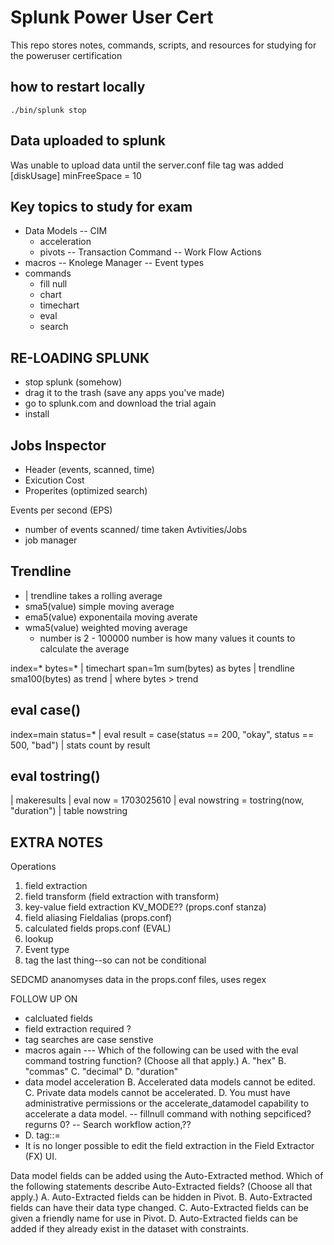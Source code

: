 # Splunk Power User Cert
This repo stores notes, commands, scripts, and resources for studying for the poweruser certification

## how to restart locally
`./bin/splunk stop`

## Data uploaded to splunk
Was unable to upload data until the server.conf file tag was added
[diskUsage]
minFreeSpace = 10


## Key topics to study for exam
- Data Models
    -- CIM
    - acceleration
    - pivots
-- Transaction Command
-- Work Flow Actions
- macros
-- Knolege Manager
-- Event types
- commands
     - fill null
     - chart
     - timechart
     - eval
     - search

## RE-LOADING SPLUNK
- stop splunk (somehow)
- drag it to the trash (save any apps you've made)
- go to splunk.com and download the trial again
- install 

## Jobs Inspector
- Header (events, scanned, time)
- Exicution Cost
- Properites (optimized search)

Events per second (EPS)
- number of events scanned/ time taken
Avtivities/Jobs 
- job manager 

## Trendline
- | trendline takes a rolling average
- sma5(value) simple moving average
- ema5(value) exponentaila moving averate
- wma5(value) weighted moving average
    - number is 2 - 100000
number is how many values it counts to calculate the average

index=* bytes=* 
| timechart span=1m sum(bytes) as bytes
| trendline sma100(bytes) as trend
| where bytes > trend

## eval case()
index=main status=*
| eval result = case(status == 200, "okay", status == 500, "bad")
| stats count by result

## eval tostring()
| makeresults
| eval now = 1703025610
| eval nowstring = tostring(now, "duration")
| table nowstring


## EXTRA NOTES

Operations
1. field extraction
2. field transform (field extraction with transform)
3. key-value field extraction KV_MODE?? (props.conf stanza)
4. field aliasing Fieldalias (props.conf)
5. calculated fields props.conf (EVAL)
6. lookup
7. Event type 
8. tag the last thing--so can not be conditional 

SEDCMD ananomyses data in the props.conf files, uses regex

FOLLOW UP ON 
- calcluated fields
- field extraction required ?
- tag searches are case senstive
- macros again
--- Which of the following can be used with the eval command tostring function? (Choose all that apply.)
    A. "hex"
    B. "commas"
    C. "decimal"
    D. "duration"
- data model acceleration
    B. Accelerated data models cannot be edited.
    C. Private data models cannot be accelerated.
    D. You must have administrative permissions or the accelerate_datamodel capability to accelerate a data model.
-- fillnull command with nothing sepcificed?  regurns 0?
--  Search workflow action,??
- D. tag::<field>=<tagname>
- It is no longer possible to edit the field extraction in the Field Extractor (FX) UI.

Data model fields can be added using the Auto-Extracted method.
Which of the following statements describe Auto-Extracted fields? (Choose all that apply.)
A. Auto-Extracted fields can be hidden in Pivot.
B. Auto-Extracted fields can have their data type changed.
C. Auto-Extracted fields can be given a friendly name for use in Pivot.
D. Auto-Extracted fields can be added if they already exist in the dataset with constraints.

